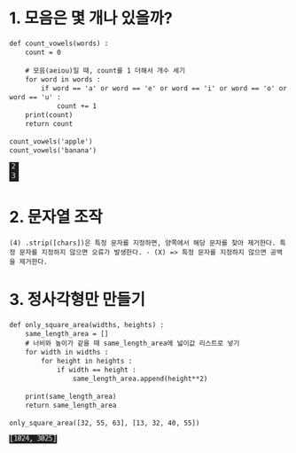 # 1. 모음은 몇 개나 있을까?

```
def count_vowels(words) :
    count = 0

    # 모음(aeiou)일 때, count를 1 더해서 개수 세기
    for word in words :
        if word == 'a' or word == 'e' or word == 'i' or word == 'o' or word == 'u' :
            count += 1
    print(count)
    return count

count_vowels('apple')
count_vowels('banana')
```

![image-20210726173924690](homework.assets/image-20210726173924690.png)

# 2. 문자열 조작

```
(4) .strip([chars])은 특정 문자를 지정하면, 양쪽에서 해당 문자를 찾아 제거한다. 특정 문자를 지정하지 않으면 오류가 발생한다. - (X) => 특정 문자를 지정하지 않으면 공백을 제거한다.
```



# 3. 정사각형만 만들기

```
def only_square_area(widths, heights) : 
    same_length_area = []
    # 너비와 높이가 같을 때 same_length_area에 넓이값 리스트로 넣기
    for width in widths :
        for height in heights :
            if width == height :
                same_length_area.append(height**2)
    
    print(same_length_area)
    return same_length_area

only_square_area([32, 55, 63], [13, 32, 40, 55])
```

![image-20210726173912978](homework.assets/image-20210726173912978.png)

